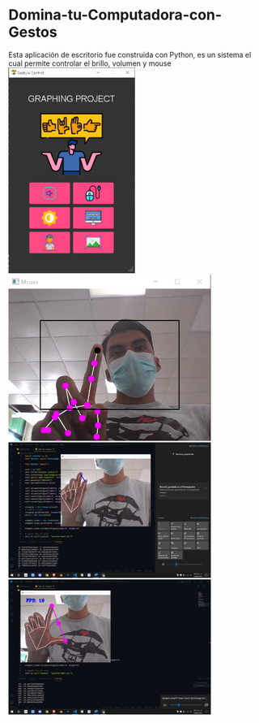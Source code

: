 # Domina-tu-Computadora-con-Gestos
Esta aplicación de escritorio fue construida con Python, es un sistema el cual permite controlar el brillo, volumen y mouse
<br/>
<img src="img/ControlHandPC.png" width="250" Heigth="400"/> <br/>
<img src="img/controlMouse.png" width="400" Heigth="600"/>
<img src="img/controlBrillo.png" width="400" Heigth="600"/>
<img src="img/controlVolumen.png" width="400" Heigth="600"/>
